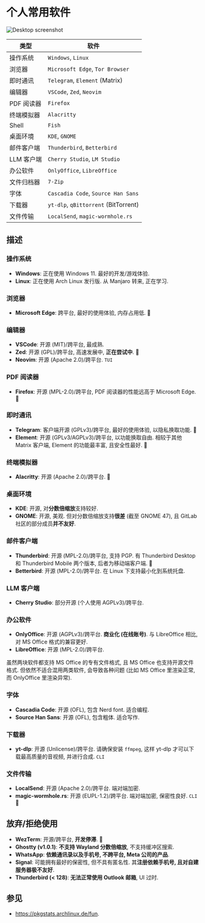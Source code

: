 # 个人常用软件

![Desktop screenshot](image_2025-08-11_19-44-45.png)

| 类型       | 软件                                 |
|------------|--------------------------------------|
| 操作系统   | `Windows`, `Linux`                   |
| 浏览器     | `Microsoft Edge`, `Tor Browser`      |
| 即时通讯   | `Telegram`, `Element` (Matrix)       |
| 编辑器     | `VSCode`, `Zed`, `Neovim`            |
| PDF 阅读器 | `Firefox`                            |
| 终端模拟器 | `Alacritty`                          |
| Shell      | `Fish`                               |
| 桌面环境   | `KDE`, `GNOME`                       |
| 邮件客户端 | `Thunderbird`, `Betterbird`          |
| LLM 客户端 | `Cherry Studio`, `LM Studio`         |
| 办公软件   | `OnlyOffice`, `LibreOffice`          |
| 文件归档器 | `7-Zip`                              |
| 字体       | `Cascadia Code`, `Source Han Sans`   |
| 下载器     | `yt-dlp`, `qBittorrent` (BitTorrent) |
| 文件传输   | `LocalSend`, `magic-wormhole.rs`     |

## 描述

### 操作系统

- **Windows**: 正在使用 Windows 11. 最好的开发/游戏体验.
- **Linux**: 正在使用 Arch Linux 发行版. 从 Manjaro 转来, 正在学习.

### 浏览器

- **Microsoft Edge**: 跨平台, 最好的使用体验, 内存占用低. 📱

### 编辑器

- **VSCode**: 开源 (MIT)/跨平台, 最成熟.
- **Zed**: 开源 (GPL)/跨平台, 高速发展中, **正在尝试中**. 🦀
- **Neovim**: 开源 (Apache 2.0)/跨平台. `TUI`

### PDF 阅读器

- **Firefox**: 开源 (MPL-2.0)/跨平台, PDF 阅读器的性能远高于 Microsoft Edge. 📱

### 即时通讯

- **Telegram**: 客户端开源 (GPLv3)/跨平台, 最好的使用体验, 以隐私换取功能. 📱
- **Element**: 开源 (GPLv3/AGPLv3)/跨平台, 以功能换取自由. 相较于其他 Matrix 客户端, Element 的功能最丰富, 且安全性最好. 📱

### 终端模拟器

- **Alacritty**: 开源 (Apache 2.0)/跨平台. 🦀

### 桌面环境

- **KDE**: 开源, 对**分数倍缩放**支持较好.
- **GNOME**: 开源, 美观. 但对分数倍缩放支持**很差** (截至 GNOME 47), 且 GitLab 社区的部分成员**并不友好**.

### 邮件客户端

- **Thunderbird**: 开源 (MPL-2.0)/跨平台, 支持 PGP. 有 Thunderbird Desktop 和 Thunderbird Mobile 两个版本, 后者为移动端客户端. 📱
- **Betterbird**: 开源 (MPL-2.0)/跨平台. 在 Linux 下支持最小化到系统托盘.

### LLM 客户端

- **Cherry Studio**: 部分开源 (个人使用 AGPLv3)/跨平台.

### 办公软件

- **OnlyOffice**: 开源 (AGPLv3)/跨平台. **商业化 (在线账号)**. 与 LibreOffice 相比, 对 MS Office 格式的兼容更好.
- **LibreOffice**: 开源 (MPL-2.0)/跨平台.

虽然两块软件都支持 MS Office 的专有文件格式, 且 MS Office 也支持开源文件格式. 但依然不适合混用两类软件, 会导致各种问题 (比如 MS Office 里渲染正常, 而 OnlyOffice 里渲染异常).  

### 字体

- **Cascadia Code**: 开源 (OFL), 包含 Nerd font. 适合编程.
- **Source Han Sans**: 开源 (OFL), 包含粗体. 适合写作.

### 下载器

- **yt-dlp**: 开源 (Unlicense)/跨平台. 请确保安装 `ffmpeg`, 这样 yt-dlp 才可以下载最高质量的音视频, 并进行合成. `CLI`

### 文件传输

- **LocalSend**: 开源 (Apache 2.0)/跨平台. 端对端加密.
- **magic-wormhole.rs**: 开源 (EUPL-1.2)/跨平台. 端对端加密, 保密性良好. `CLI` 🦀

## 放弃/拒绝使用

- **WezTerm**: 开源/跨平台, **开发停滞**. 🦀
- **Ghostty (v1.0.1)**: **不支持 Wayland 分数倍缩放**, 不支持缓冲区搜索.
- **WhatsApp**: **依赖通讯录以及手机号, 不跨平台, Meta 公司的产品**.
- **Signal**: 可能拥有最好的保密性, 但不具有匿名性. 其**注册依赖手机号, 且对自建服务器极不友好**.
- **Thunderbird (< 128)**: **无法正常使用 Outlook 邮箱**, UI 过时.

## 参见

- <https://pkgstats.archlinux.de/fun>.
